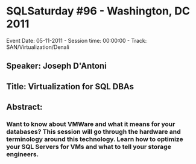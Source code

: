 # SQLSaturday #96 - Washington, DC 2011
Event Date: 05-11-2011 - Session time: 00:00:00 - Track: SAN/Virtualization/Denali
## Speaker: Joseph D'Antoni
## Title: Virtualization  for SQL DBAs
## Abstract:
### Want to know about VMWare and what it means for your databases? This session will go through the hardware and terminology around this technology. Learn how to optimize your SQL Servers for VMs and what to tell your storage engineers.
